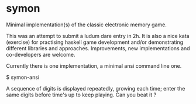 # symon

Minimal implementation(s) of the classic electronic memory game.

This was an attempt to submit a ludum dare entry in 2h.
It is also a nice kata (exercise) for practising haskell game development
and/or demonstrating different libraries and approaches.
Improvements, new implementations and co-developers are welcome.

Currently there is one implementation, a minimal ansi command line one.

$ symon-ansi

A sequence of digits is displayed repeatedly, growing each time;
enter the same digits before time's up to keep playing.
Can you beat it ?
